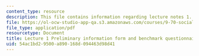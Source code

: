 ```yaml
---
content_type: resource
description: This file contains information regarding lecture notes 1.
file: https://ol-ocw-studio-app-qa.s3.amazonaws.com/courses/9-70-social-psychology-spring-2013/54ac1bd29500a890168d094463d98d41_MIT9_70S13_inf_fm_bcmk_L1.pdf
file_type: application/pdf
resourcetype: Document
title: Lecture 1 Preliminary information form and benchmark questionnaire
uid: 54ac1bd2-9500-a890-168d-094463d98d41
---
```

